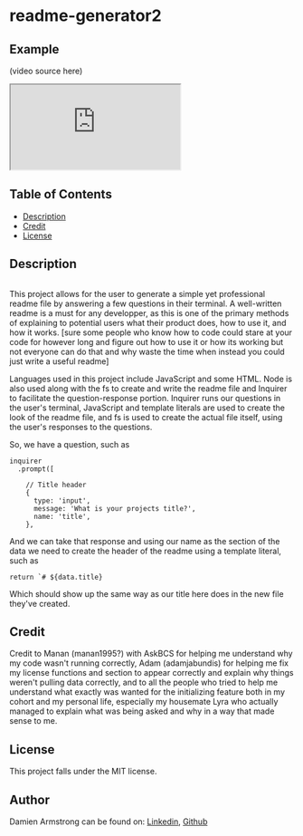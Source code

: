 # readme-generator2

## Example
(video source here)
<iframe src="https://drive.google.com/file/d/1Vw33WqyBXgZrCQeRICt3dSAyFnKy43EL/view?usp=sharing"></iframe>

## Table of Contents
- [Description](#description)
- [Credit](#credit)
- [License](#license)

## Description
<img src="" alt=""/>

This project allows for the user to generate a simple yet professional readme file by answering a few questions in their terminal. A well-written readme is a must for any developper, as this is one of the primary methods of explaining to potential users what their product does, how to use it, and how it works. [sure some people who know how to code could stare at your code for however long and figure out how to use it or how its working but not everyone can do that and why waste the time when instead you could just write a useful readme]

Languages used in this project include JavaScript and some HTML. Node is also used along with the fs to create and write the readme file and Inquirer to facilitate the question-response portion. Inquirer runs our questions in the user's terminal, JavaScript and template literals are used to create the look of the readme file, and fs is used to create the actual file itself, using the user's responses to the questions.

So, we have a question, such as 
```
inquirer
  .prompt([

    // Title header
    {
      type: 'input',
      message: 'What is your projects title?',
      name: 'title',
    },
```
And we can take that response and using our name as the section of the data we need to create the header of the readme using a template literal, such as 
```
return `# ${data.title}
```
Which should show up the same way as our title here does in the new file they've created.

## Credit
Credit to Manan (manan1995?) with AskBCS for helping me understand why my code wasn't running correctly, Adam (adamjabundis) for helping me fix my license functions and section to appear correctly and explain why things weren't pulling data correctly, and to all the people who tried to help me understand what exactly was wanted for the initializing feature both in my cohort and my personal life, especially my housemate Lyra who actually managed to explain what was being asked and why in a way that made sense to me.

## License
This project falls under the MIT license.

## Author
Damien Armstrong can be found on: <a href="https://www.linkedin.com/in/damien-armstrong-412319138/">Linkedin</a>, <a href="https://github.com/pirosvs">Github</a>
